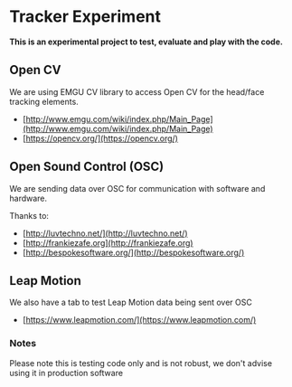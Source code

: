 # Tracker Experiment

**__This is an experimental project to test, evaluate and play with the code.__**

## Open CV

We are using EMGU CV library to access Open CV for the head/face tracking elements.
* [http://www.emgu.com/wiki/index.php/Main_Page](http://www.emgu.com/wiki/index.php/Main_Page)
* [https://opencv.org/](https://opencv.org/)

## Open Sound Control (OSC)
We are sending data over OSC for communication with software and hardware. 

Thanks to:
* [http://luvtechno.net/](http://luvtechno.net/)
* [http://frankiezafe.org](http://frankiezafe.org)
* [http://bespokesoftware.org/](http://bespokesoftware.org/)

## Leap Motion
We also have a tab to test Leap Motion data being sent over OSC
* [https://www.leapmotion.com/](https://www.leapmotion.com/)

### Notes
Please note this is testing code only and is not robust, we don't advise using it in production software
